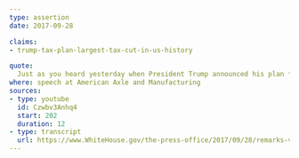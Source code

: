 ```yaml
---
type: assertion
date: 2017-09-28

claims:
- trump-tax-plan-largest-tax-cut-in-us-history

quote:
  Just as you heard yesterday when President Trump announced his plan for what will be the largest tax cut in American history, and we're going to get it done.
where: speech at American Axle and Manufacturing
sources:
- type: youtube
  id: Czwbv3Anhq4
  start: 202
  duration: 12
- type: transcript
  url: https://www.WhiteHouse.gov/the-press-office/2017/09/28/remarks-vice-president-mike-pence-tax-reform
---
```

